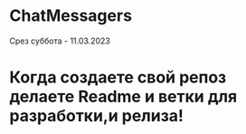 # ChatMessagers
Срез суббота - 11.03.2023
# Когда создаете свой репоз делаете Readme и ветки для разработки,и релиза!
